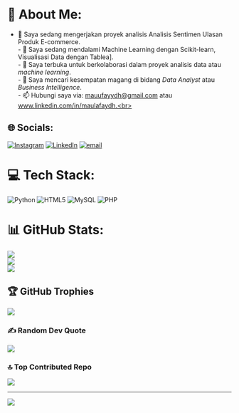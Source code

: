 # 💫 About Me:
- 🔭 Saya sedang mengerjakan proyek analisis Analisis Sentimen Ulasan Produk E-commerce.<br>- 🌱 Saya sedang mendalami Machine Learning dengan Scikit-learn, Visualisasi Data dengan Tablea].<br>- 👯 Saya terbuka untuk berkolaborasi dalam proyek analisis data atau *machine learning*.<br>- 🤔 Saya mencari kesempatan magang di bidang *Data Analyst* atau *Business Intelligence*.<br>- 📫 Hubungi saya via: mauufayydh@gmail.com atau www.linkedin.com/in/maulafaydh.<br>


## 🌐 Socials:
[![Instagram](https://img.shields.io/badge/Instagram-%23E4405F.svg?logo=Instagram&logoColor=white)](https://instagram.com/maulafaydh_) [![LinkedIn](https://img.shields.io/badge/LinkedIn-%230077B5.svg?logo=linkedin&logoColor=white)](https://linkedin.com/in/maulafayydh) [![email](https://img.shields.io/badge/Email-D14836?logo=gmail&logoColor=white)](mailto:mauufayydh@gmail.com) 

# 💻 Tech Stack:
![Python](https://img.shields.io/badge/python-3670A0?style=for-the-badge&logo=python&logoColor=ffdd54) ![HTML5](https://img.shields.io/badge/html5-%23E34F26.svg?style=for-the-badge&logo=html5&logoColor=white) ![MySQL](https://img.shields.io/badge/mysql-4479A1.svg?style=for-the-badge&logo=mysql&logoColor=white) ![PHP](https://img.shields.io/badge/php-%23777BB4.svg?style=for-the-badge&logo=php&logoColor=white)
# 📊 GitHub Stats:
![](https://github-readme-stats.vercel.app/api?username=maulafaydh&theme=dark&hide_border=false&include_all_commits=false&count_private=false)<br/>
![](https://nirzak-streak-stats.vercel.app/?user=maulafaydh&theme=dark&hide_border=false)<br/>
![](https://github-readme-stats.vercel.app/api/top-langs/?username=maulafaydh&theme=dark&hide_border=false&include_all_commits=false&count_private=false&layout=compact)

## 🏆 GitHub Trophies
![](https://github-profile-trophy.vercel.app/?username=maulafaydh&theme=radical&no-frame=false&no-bg=true&margin-w=4)

### ✍️ Random Dev Quote
![](https://quotes-github-readme.vercel.app/api?type=horizontal&theme=radical)

### 🔝 Top Contributed Repo
![](https://github-contributor-stats.vercel.app/api?username=maulafaydh&limit=5&theme=dark&combine_all_yearly_contributions=true)

---
[![](https://visitcount.itsvg.in/api?id=maulafaydh&icon=0&color=0)](https://visitcount.itsvg.in)

<!-- Proudly created with GPRM ( https://gprm.itsvg.in ) -->
